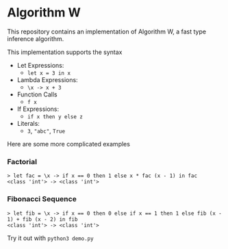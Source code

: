 # Algorithm W
This repository contains an implementation of Algorithm W, a fast type inference algorithm.

This implementation supports the syntax

- Let Expressions:
    - `let x = 3 in x`
- Lambda Expressions:
    - `\x -> x + 3`
- Function Calls 
    - `f x`
- If Expressions:
    - `if x then y else z`
- Literals:
    - `3`, `"abc"`, `True`

Here are some more complicated examples

### Factorial
```
> let fac = \x -> if x == 0 then 1 else x * fac (x - 1) in fac
<class 'int'> -> <class 'int'>
```

### Fibonacci Sequence
```
> let fib = \x -> if x == 0 then 0 else if x == 1 then 1 else fib (x - 1) + fib (x - 2) in fib
<class 'int'> -> <class 'int'>
```

Try it out with `python3 demo.py`
